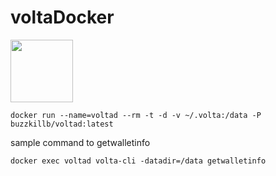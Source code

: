 # voltaDocker 
<img src="https://volta.im/img/Logo-Trans.png" width=100>
 
```
docker run --name=voltad --rm -t -d -v ~/.volta:/data -P buzzkillb/voltad:latest
```

sample command to getwalletinfo  
```
docker exec voltad volta-cli -datadir=/data getwalletinfo
```
